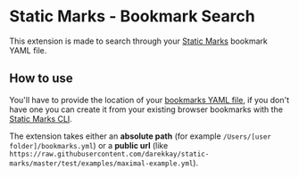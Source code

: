 # Static Marks - Bookmark Search

This extension is made to search through your [Static Marks](https://github.com/darekkay/static-marks) bookmark YAML file.

## How to use

You'll have to provide the location of your [bookmarks YAML file](https://github.com/darekkay/static-marks#file-format), if you don't have one you can create it from your existing browser bookmarks with the [Static Marks CLI](https://github.com/darekkay/static-marks#quickstart).

The extension takes either an **absolute path** (for example `/Users/[user folder]/bookmarks.yml`) or a **public url** (like `https://raw.githubusercontent.com/darekkay/static-marks/master/test/examples/maximal-example.yml`).
